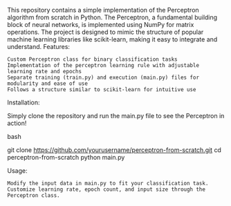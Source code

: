 This repository contains a simple implementation of the Perceptron algorithm from scratch in Python. The Perceptron, a fundamental building block of neural networks, is implemented using NumPy for matrix operations. The project is designed to mimic the structure of popular machine learning libraries like scikit-learn, making it easy to integrate and understand.
Features:

    Custom Perceptron class for binary classification tasks
    Implementation of the perceptron learning rule with adjustable learning rate and epochs
    Separate training (train.py) and execution (main.py) files for modularity and ease of use
    Follows a structure similar to scikit-learn for intuitive use

Installation:

Simply clone the repository and run the main.py file to see the Perceptron in action!

bash

git clone https://github.com/yourusername/perceptron-from-scratch.git
cd perceptron-from-scratch
python main.py

Usage:

    Modify the input data in main.py to fit your classification task.
    Customize learning rate, epoch count, and input size through the Perceptron class.
